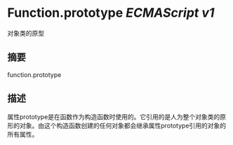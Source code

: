 # Function.prototype _ECMAScript v1_

对象类的原型

## 摘要

function.prototype

## 描述

属性prototype是在函数作为构造函数时使用的。它引用的是人为整个对象类的原形的对象。由这个构造函数创建的任何对象都会继承属性prototype引用的对象的所有属性。

